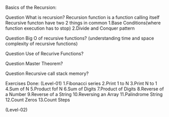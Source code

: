 Basics of the Recursion:

Question
What is recursion?
Recursion function is a function calling itself
Recursive functon have two 2 things in common
1.Base Conditions(where function execution has to stop)
2.Divide and Conquer pattern

Question
Big O of recursive functions? (understanding time and space complexity of recursive functions)

Question
Use of Recurive Functions?

Question
Master Theorem?

Question
Recursive call stack memory?

Exercises Done:
(Level-01)
1.Fibonacci series
2.Print 1 to N
3.Print N to 1
4.Sum of N
5.Product fof N
6.Sum of Digits
7.Product of Digits
8.Reverse of a Number
9.Reverse of a String
10.Reversing an Array
11.Palindrome String
12.Count Zeros
13.Count Steps

(Level-02)
